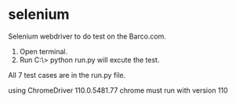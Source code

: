 # selenium
Selenium webdriver to do test on the Barco.com. <br/>
<ol>
<li>Open terminal.</li>
<li>Run C:\> python run.py will excute the test.</li>
</ol>

All 7 test cases are in the run.py file.

using ChromeDriver 110.0.5481.77
chrome must run with version 110
